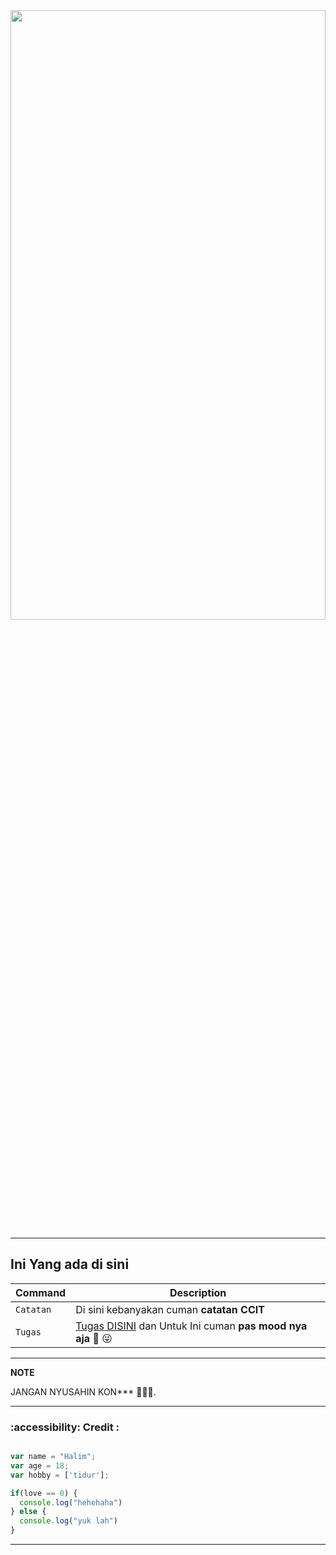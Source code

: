 <div  id="header" width="100%" height="50%" border-radius="20px" align="center">
  <img src="https://i.pinimg.com/originals/43/1b/eb/431bebcd4497e7ebaf143d26a53aaf5d.gif" width="100%" height="50%"/>
</div>

---
## Ini Yang ada di sini
| Command | Description |
| --- | --- |
| `Catatan` | Di sini kebanyakan cuman **catatan CCIT** |
| `Tugas` | [Tugas DISINI](tugas/ccit/dashboard.md) dan Untuk Ini cuman  **pas mood nya aja** :shit: :stuck_out_tongue_winking_eye: |

---
**NOTE**

JANGAN NYUSAHIN KON*** :cursing_face::cursing_face::cursing_face:.





---
### :accessibility: Credit :

```javascript

var name = "Halim";
var age = 18;
var hobby = ['tidur'];

if(love == 0) {
  console.log("hehehaha")
} else {
  console.log("yuk lah")
}

```

---




